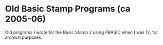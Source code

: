 Old Basic Stamp Programs (ca 2005-06)
=====================================

Old programs I wrote for the Basic Stamp 2 using PBASIC when I was 12, for archival purposes.